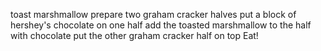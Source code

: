 toast marshmallow
prepare two graham cracker halves
put a block of hershey's chocolate on one half
add the toasted marshmallow to the half with chocolate
put the other graham cracker half on top
Eat!
